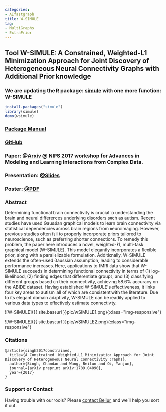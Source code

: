 ```yaml
---
categories:
- AIfastgraph
title: W-SIMULE
tag:
- MultiGraphs
- ExtraPrior
---
```


## Tool W-SIMULE: A Constrained, Weighted-L1 Minimization Approach for Joint Discovery of Heterogeneous Neural Connectivity Graphs with Additional Prior knowledge

### We are updating the R package: [simule](https://cran.r-project.org/web/packages/simule/index.html) with one more function: W-SIMULE

```R
install.packages("simule")
library(simule)
demo(wsimule)
```

### [Package Manual](https://cran.r-project.org/web/packages/simule/simule.pdf)

### [GitHub](https://github.com/QData/SIMULE)

### Paper: [@Arxiv](https://arxiv.org/abs/1709.04090) @  NIPS 2017 workshop for Advances in Modeling and Learning Interactions from Complex Data.

### Presentation: [@Slides](https://github.com/QData/SIMULE/blob/master/2017_NGP_WSIMULE.pdf)

### Poster: [@PDF](https://github.com/QData/SIMULE/blob/master/2017poster_wsimule_nov23.pdf)


### Abstract
Determining functional brain connectivity is crucial to understanding the brain and neural differences underlying disorders such as autism. Recent studies have used Gaussian graphical models to learn brain connectivity via statistical dependencies across brain regions from neuroimaging. However, previous studies often fail to properly incorporate priors tailored to neuroscience, such as preferring shorter connections. To remedy this problem, the paper here introduces a novel, weighted-ℓ1, multi-task graphical model (W-SIMULE). This model elegantly incorporates a flexible prior, along with a parallelizable formulation. Additionally, W-SIMULE extends the often-used Gaussian assumption, leading to considerable performance increases. Here, applications to fMRI data show that W-SIMULE succeeds in determining functional connectivity in terms of (1) log-likelihood, (2) finding edges that differentiate groups, and (3) classifying different groups based on their connectivity, achieving 58.6\% accuracy on the ABIDE dataset. Having established W-SIMULE's effectiveness, it links four key areas to autism, all of which are consistent with the literature. Due to its elegant domain adaptivity, W-SIMULE can be readily applied to various data types to effectively estimate connectivity.

![W-SIMULE]({{ site.baseurl }}pic/wSIMULE1.png){:class="img-responsive"}

![W-SIMULE]({{ site.baseurl }}pic/wSIMULE2.png){:class="img-responsive"}

### Citations

```
@article{singh2017constrained,
  title={A Constrained, Weighted-L1 Minimization Approach for Joint Discovery of Heterogeneous Neural Connectivity Graphs},
  author={Singh, Chandan and Wang, Beilun and Qi, Yanjun},
  journal={arXiv preprint arXiv:1709.04090},
  year={2017}
}
```


### Support or Contact

Having trouble with our tools? Please [contact Beilun](mailto:bw4mw@virginia.edu) and we’ll help you sort it out.
